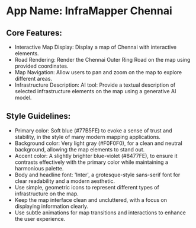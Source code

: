 # **App Name**: InfraMapper Chennai

## Core Features:

- Interactive Map Display: Display a map of Chennai with interactive elements.
- Road Rendering: Render the Chennai Outer Ring Road on the map using provided coordinates.
- Map Navigation: Allow users to pan and zoom on the map to explore different areas.
- Infrastructure Description: AI tool: Provide a textual description of selected infrastructure elements on the map using a generative AI model.

## Style Guidelines:

- Primary color: Soft blue (#77B5FE) to evoke a sense of trust and stability, in the style of many modern mapping applications.
- Background color: Very light gray (#F0F0F0), for a clean and neutral background, allowing the map elements to stand out. 
- Accent color: A slightly brighter blue-violet (#8477FE), to ensure it contrasts effectively with the primary color while maintaining a harmonious palette.
- Body and headline font: 'Inter', a grotesque-style sans-serif font for clear readability and a modern aesthetic.
- Use simple, geometric icons to represent different types of infrastructure on the map.
- Keep the map interface clean and uncluttered, with a focus on displaying information clearly.
- Use subtle animations for map transitions and interactions to enhance the user experience.